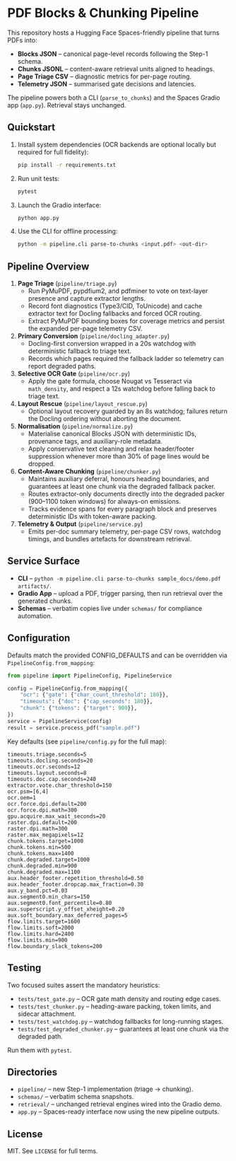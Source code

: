 # PDF Blocks & Chunking Pipeline

This repository hosts a Hugging Face Spaces-friendly pipeline that turns PDFs into:

- **Blocks JSON** – canonical page-level records following the Step-1 schema.
- **Chunks JSONL** – content-aware retrieval units aligned to headings.
- **Page Triage CSV** – diagnostic metrics for per-page routing.
- **Telemetry JSON** – summarised gate decisions and latencies.

The pipeline powers both a CLI (`parse_to_chunks`) and the Spaces Gradio app (`app.py`). Retrieval stays unchanged.

## Quickstart

1. Install system dependencies (OCR backends are optional locally but required for full fidelity):
   ```bash
   pip install -r requirements.txt
   ```
2. Run unit tests:
   ```bash
   pytest
   ```
3. Launch the Gradio interface:
   ```bash
   python app.py
   ```
4. Use the CLI for offline processing:
   ```bash
   python -m pipeline.cli parse-to-chunks <input.pdf> <out-dir>
   ```

## Pipeline Overview

1. **Page Triage** (`pipeline/triage.py`)
   - Run PyMuPDF, pypdfium2, and pdfminer to vote on text-layer presence and capture extractor lengths.
   - Record font diagnostics (Type3/CID, ToUnicode) and cache extractor text for Docling fallbacks and forced OCR routing.
   - Extract PyMuPDF bounding boxes for coverage metrics and persist the expanded per-page telemetry CSV.
2. **Primary Conversion** (`pipeline/docling_adapter.py`)
   - Docling-first conversion wrapped in a 20s watchdog with deterministic fallback to triage text.
   - Records which pages required the fallback ladder so telemetry can report degraded paths.
3. **Selective OCR Gate** (`pipeline/ocr.py`)
   - Apply the gate formula, choose Nougat vs Tesseract via `math_density`, and respect a 12s watchdog before falling back to triage text.
4. **Layout Rescue** (`pipeline/layout_rescue.py`)
   - Optional layout recovery guarded by an 8s watchdog; failures return the Docling ordering without aborting the document.
5. **Normalisation** (`pipeline/normalize.py`)
   - Materialise canonical Blocks JSON with deterministic IDs, provenance tags, and auxiliary-role metadata.
   - Apply conservative text cleaning and relax header/footer suppression whenever more than 30% of page lines would be dropped.
6. **Content-Aware Chunking** (`pipeline/chunker.py`)
   - Maintains auxiliary deferral, honours heading boundaries, and guarantees at least one chunk via the degraded fallback packer.
   - Routes extractor-only documents directly into the degraded packer (900–1100 token windows) for always-on emissions.
   - Tracks evidence spans for every paragraph block and preserves deterministic IDs with token-aware packing.
7. **Telemetry & Output** (`pipeline/service.py`)
   - Emits per-doc summary telemetry, per-page CSV rows, watchdog timings, and bundles artefacts for downstream retrieval.

## Service Surface

- **CLI** – `python -m pipeline.cli parse-to-chunks sample_docs/demo.pdf artifacts/`.
- **Gradio App** – upload a PDF, trigger parsing, then run retrieval over the generated chunks.
- **Schemas** – verbatim copies live under `schemas/` for compliance automation.

## Configuration

Defaults match the provided CONFIG_DEFAULTS and can be overridden via `PipelineConfig.from_mapping`:

```python
from pipeline import PipelineConfig, PipelineService

config = PipelineConfig.from_mapping({
    "ocr": {"gate": {"char_count_threshold": 180}},
    "timeouts": {"doc": {"cap_seconds": 180}},
    "chunk": {"tokens": {"target": 900}},
})
service = PipelineService(config)
result = service.process_pdf("sample.pdf")
```

Key defaults (see `pipeline/config.py` for the full map):

```
timeouts.triage.seconds=5
timeouts.docling.seconds=20
timeouts.ocr.seconds=12
timeouts.layout.seconds=8
timeouts.doc.cap.seconds=240
extractor.vote.char_threshold=150
ocr.psm=[6,4]
ocr.oem=1
ocr.force.dpi.default=200
ocr.force.dpi.math=300
gpu.acquire.max_wait_seconds=20
raster.dpi.default=200
raster.dpi.math=300
raster.max_megapixels=12
chunk.tokens.target=1000
chunk.tokens.min=500
chunk.tokens.max=1400
chunk.degraded.target=1000
chunk.degraded.min=900
chunk.degraded.max=1100
aux.header_footer.repetition_threshold=0.50
aux.header_footer.dropcap.max_fraction=0.30
aux.y_band.pct=0.03
aux.segment0.min_chars=150
aux.segment0.font_percentile=0.80
aux.superscript.y_offset_xheight=0.20
aux.soft_boundary.max_deferred_pages=5
flow.limits.target=1600
flow.limits.soft=2000
flow.limits.hard=2400
flow.limits.min=900
flow.boundary_slack_tokens=200
```

## Testing

Two focused suites assert the mandatory heuristics:

- `tests/test_gate.py` – OCR gate math density and routing edge cases.
- `tests/test_chunker.py` – heading-aware packing, token limits, and sidecar attachment.
- `tests/test_watchdog.py` – watchdog fallbacks for long-running stages.
- `tests/test_degraded_chunker.py` – guarantees at least one chunk via the degraded path.

Run them with `pytest`.

## Directories

- `pipeline/` – new Step-1 implementation (triage → chunking).
- `schemas/` – verbatim schema snapshots.
- `retrieval/` – unchanged retrieval engines wired into the Gradio demo.
- `app.py` – Spaces-ready interface now using the new pipeline outputs.

## License

MIT. See `LICENSE` for full terms.
